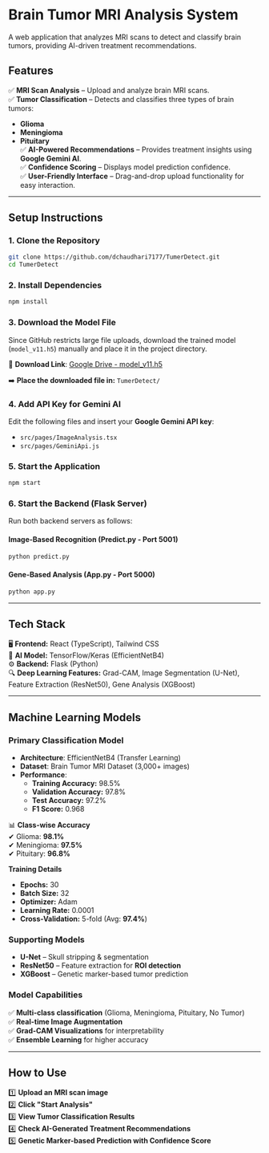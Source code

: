 # **Brain Tumor MRI Analysis System**  

A web application that analyzes MRI scans to detect and classify brain tumors, providing AI-driven treatment recommendations.  

## **Features**  

✅ **MRI Scan Analysis** – Upload and analyze brain MRI scans.  
✅ **Tumor Classification** – Detects and classifies three types of brain tumors:  
  - **Glioma**  
  - **Meningioma**  
  - **Pituitary**  
✅ **AI-Powered Recommendations** – Provides treatment insights using **Google Gemini AI**.  
✅ **Confidence Scoring** – Displays model prediction confidence.  
✅ **User-Friendly Interface** – Drag-and-drop upload functionality for easy interaction.  

---

## **Setup Instructions**  

### **1. Clone the Repository**  
```bash
git clone https://github.com/dchaudhari7177/TumerDetect.git
cd TumerDetect
```

### **2. Install Dependencies**  
```bash
npm install
```

### **3. Download the Model File**  
Since GitHub restricts large file uploads, download the trained model (`model_v11.h5`) manually and place it in the project directory.  

📌 **Download Link**: [Google Drive - model_v11.h5](https://drive.google.com/file/d/1RZF6QePVSp8FvdUxNXCl43HhL192aD4q/view?usp=drive_link)  

➡️ **Place the downloaded file in:** `TumerDetect/`  

### **4. Add API Key for Gemini AI**  
Edit the following files and insert your **Google Gemini API key**:  
- `src/pages/ImageAnalysis.tsx`  
- `src/pages/GeminiApi.js`  

### **5. Start the Application**  
```bash
npm start
```

### **6. Start the Backend (Flask Server)**  

Run both backend servers as follows:  

#### **Image-Based Recognition (Predict.py - Port 5001)**  
```bash
python predict.py
```

#### **Gene-Based Analysis (App.py - Port 5000)**  
```bash
python app.py
```

---

## **Tech Stack**  

🖥 **Frontend:** React (TypeScript), Tailwind CSS  
🧠 **AI Model:** TensorFlow/Keras (EfficientNetB4)  
⚙ **Backend:** Flask (Python)  
🔍 **Deep Learning Features:** Grad-CAM, Image Segmentation (U-Net), Feature Extraction (ResNet50), Gene Analysis (XGBoost)  

---

## **Machine Learning Models**  

### **Primary Classification Model**  
- **Architecture**: EfficientNetB4 (Transfer Learning)  
- **Dataset**: Brain Tumor MRI Dataset (3,000+ images)  
- **Performance**:  
  - **Training Accuracy:** 98.5%  
  - **Validation Accuracy:** 97.8%  
  - **Test Accuracy:** 97.2%  
  - **F1 Score:** 0.968  

📊 **Class-wise Accuracy**  
✔ Glioma: **98.1%**  
✔ Meningioma: **97.5%**  
✔ Pituitary: **96.8%**  

**Training Details**  
- **Epochs:** 30  
- **Batch Size:** 32  
- **Optimizer:** Adam  
- **Learning Rate:** 0.0001  
- **Cross-Validation:** 5-fold (Avg: **97.4%**)  

### **Supporting Models**  
- **U-Net** – Skull stripping & segmentation  
- **ResNet50** – Feature extraction for **ROI detection**  
- **XGBoost** – Genetic marker-based tumor prediction  

### **Model Capabilities**  
✅ **Multi-class classification** (Glioma, Meningioma, Pituitary, No Tumor)  
✅ **Real-time Image Augmentation**  
✅ **Grad-CAM Visualizations** for interpretability  
✅ **Ensemble Learning** for higher accuracy  

---

## **How to Use**  

1️⃣ **Upload an MRI scan image**  
2️⃣ **Click "Start Analysis"**  
3️⃣ **View Tumor Classification Results**  
4️⃣ **Check AI-Generated Treatment Recommendations**  
5️⃣ **Genetic Marker-based Prediction with Confidence Score**  
